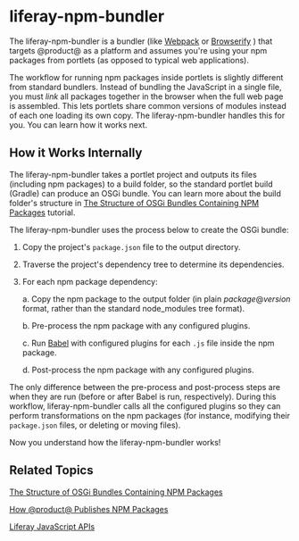 # liferay-npm-bundler [](id=liferay-npm-bundler)

The liferay-npm-bundler is a bundler (like 
[Webpack](https://webpack.github.io/) 
or 
[Browserify](http://browserify.org/)
) that targets @product@ as a platform and assumes you're using your npm 
packages from portlets (as opposed to typical web applications). 

The workflow for running npm packages inside portlets is slightly different from
standard bundlers. Instead of bundling the JavaScript in a single file, you must
*link* all packages together in the browser when the full web page is assembled.
This lets portlets share common versions of modules instead of each one loading
its own copy. The liferay-npm-bundler handles this for you. You can learn how it
works next.

## How it Works Internally [](id=how-it-works-internally)

The liferay-npm-bundler takes a portlet project and outputs its files 
(including npm packages) to a build folder, so the standard portlet build 
(Gradle) can produce an OSGi bundle. You can learn more about the build folder's 
structure in 
[The Structure of OSGi Bundles Containing NPM Packages](/develop/tutorials/-/knowledge_base/7-1/the-structure-of-osgi-bundles-containing-npm-packages) 
tutorial.

The liferay-npm-bundler uses the process below to create the OSGi bundle:

1.  Copy the project's `package.json` file to the output directory.

2.  Traverse the project's dependency tree to determine its dependencies.

3.  For each npm package dependency:

    a.  Copy the npm package to the output folder (in plain *package*@*version* 
        format, rather than the standard node_modules tree format).

    b.  Pre-process the npm package with any configured plugins.

    c.  Run 
        [Babel](https://babeljs.io/) with configured plugins for each `.js` file 
        inside the npm package.

    d.  Post-process the npm package with any configured plugins.

The only difference between the pre-process and post-process steps are when they
are run (before or after Babel is run, respectively). During this workflow,
liferay-npm-bundler calls all the configured plugins so they can perform
transformations on the npm packages (for instance, modifying their `package.json`
files, or deleting or moving files).

Now you understand how the liferay-npm-bundler works!

## Related Topics [](id=related-topics)

[The Structure of OSGi Bundles Containing NPM Packages](/develop/tutorials/-/knowledge_base/7-1/the-structure-of-osgi-bundles-containing-npm-packages)

[How @product@ Publishes NPM Packages](/develop/tutorials/-/knowledge_base/7-1/how-liferay-portal-publishes-npm-packages)

[Liferay JavaScript APIs](/develop/tutorials/-/knowledge_base/7-1/liferay-javascript-apis)